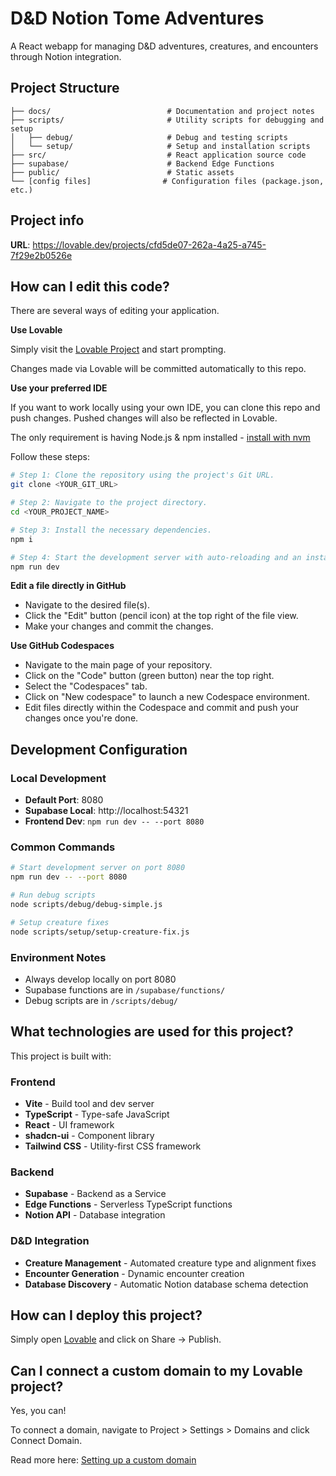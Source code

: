 # D&D Notion Tome Adventures

A React webapp for managing D&D adventures, creatures, and encounters through Notion integration.

## Project Structure

```
├── docs/                          # Documentation and project notes
├── scripts/                       # Utility scripts for debugging and setup
│   ├── debug/                     # Debug and testing scripts
│   └── setup/                     # Setup and installation scripts
├── src/                           # React application source code
├── supabase/                      # Backend Edge Functions
├── public/                        # Static assets
└── [config files]                # Configuration files (package.json, etc.)
```

## Project info

**URL**: https://lovable.dev/projects/cfd5de07-262a-4a25-a745-7f29e2b0526e

## How can I edit this code?

There are several ways of editing your application.

**Use Lovable**

Simply visit the [Lovable Project](https://lovable.dev/projects/cfd5de07-262a-4a25-a745-7f29e2b0526e) and start prompting.

Changes made via Lovable will be committed automatically to this repo.

**Use your preferred IDE**

If you want to work locally using your own IDE, you can clone this repo and push changes. Pushed changes will also be reflected in Lovable.

The only requirement is having Node.js & npm installed - [install with nvm](https://github.com/nvm-sh/nvm#installing-and-updating)

Follow these steps:

```sh
# Step 1: Clone the repository using the project's Git URL.
git clone <YOUR_GIT_URL>

# Step 2: Navigate to the project directory.
cd <YOUR_PROJECT_NAME>

# Step 3: Install the necessary dependencies.
npm i

# Step 4: Start the development server with auto-reloading and an instant preview.
npm run dev
```

**Edit a file directly in GitHub**

- Navigate to the desired file(s).
- Click the "Edit" button (pencil icon) at the top right of the file view.
- Make your changes and commit the changes.

**Use GitHub Codespaces**

- Navigate to the main page of your repository.
- Click on the "Code" button (green button) near the top right.
- Select the "Codespaces" tab.
- Click on "New codespace" to launch a new Codespace environment.
- Edit files directly within the Codespace and commit and push your changes once you're done.

## Development Configuration

### Local Development
- **Default Port**: 8080
- **Supabase Local**: http://localhost:54321
- **Frontend Dev**: `npm run dev -- --port 8080`

### Common Commands
```sh
# Start development server on port 8080
npm run dev -- --port 8080

# Run debug scripts
node scripts/debug/debug-simple.js

# Setup creature fixes
node scripts/setup/setup-creature-fix.js
```

### Environment Notes
- Always develop locally on port 8080
- Supabase functions are in `/supabase/functions/`
- Debug scripts are in `/scripts/debug/`

## What technologies are used for this project?

This project is built with:

### Frontend
- **Vite** - Build tool and dev server
- **TypeScript** - Type-safe JavaScript
- **React** - UI framework
- **shadcn-ui** - Component library
- **Tailwind CSS** - Utility-first CSS framework

### Backend
- **Supabase** - Backend as a Service
- **Edge Functions** - Serverless TypeScript functions
- **Notion API** - Database integration

### D&D Integration
- **Creature Management** - Automated creature type and alignment fixes
- **Encounter Generation** - Dynamic encounter creation
- **Database Discovery** - Automatic Notion database schema detection

## How can I deploy this project?

Simply open [Lovable](https://lovable.dev/projects/cfd5de07-262a-4a25-a745-7f29e2b0526e) and click on Share -> Publish.

## Can I connect a custom domain to my Lovable project?

Yes, you can!

To connect a domain, navigate to Project > Settings > Domains and click Connect Domain.

Read more here: [Setting up a custom domain](https://docs.lovable.dev/tips-tricks/custom-domain#step-by-step-guide)
